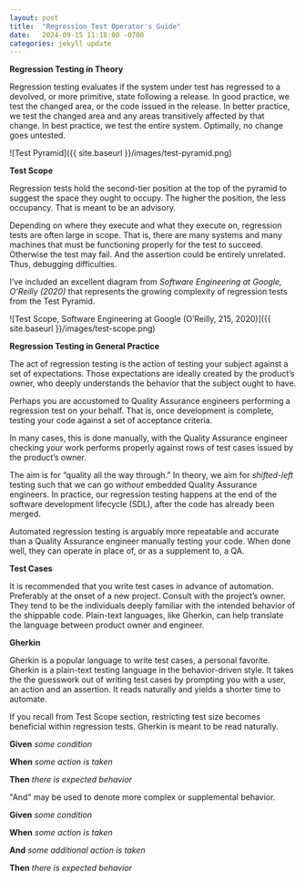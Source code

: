 ```yaml
---
layout: post
title:  "Regression Test Operator's Guide"
date:   2024-09-15 11:18:00 -0700
categories: jekyll update
---
```


**Regression Testing in Theory**

Regression testing evaluates if the system under test has regressed to a devolved, or more primitive, state following a release.
In good practice, we test the changed area, or the code issued in the release.
In better practice, we test the changed area and any areas transitively affected by that change.
In best practice, we test the entire system. Optimally, no change goes untested.

![Test Pyramid]({{ site.baseurl }}/images/test-pyramid.png)

**Test Scope**

Regression tests hold the second-tier position at the top of the pyramid to suggest the space they ought to occupy. The higher the position, the less occupancy. That is meant to be an advisory.

Depending on where they execute and what they execute on, regression tests are often large in scope. That is, there are many systems and many machines that must be functioning properly for the test to succeed. Otherwise the test may fail. And the assertion could be entirely unrelated. Thus, debugging difficulties.

I’ve included an excellent diagram from _Software Engineering at Google, O'Reilly (2020)_ that represents the growing complexity of regression tests from the Test Pyramid.

![Test Scope, Software Engineering at Google (O’Reilly, 215, 2020)]({{ site.baseurl }}/images/test-scope.png)

**Regression Testing in General Practice**

The act of regression testing is the action of testing your subject against a set of expectations. Those expectations are ideally created by the product’s owner, who deeply understands the behavior that the subject ought to have.

Perhaps you are accustomed to Quality Assurance engineers performing a regression test on your behalf. That is, once development is complete, testing your code against a set of acceptance criteria.

In many cases, this is done manually, with the Quality Assurance engineer checking your work performs properly against rows of test cases issued by the product’s owner.

The aim is for “quality all the way through.” In theory, we aim for _shifted-left_ testing such that we can go _without_ embedded Quality Assurance engineers. In practice, our regression testing happens at the end of the software development lifecycle (SDL), after the code has already been merged.

Automated regression testing is arguably more repeatable and accurate than a Quality Assurance engineer manually testing your code.
When done well, they can operate in place of, or as a supplement to, a QA.

**Test Cases**

It is recommended that you write test cases in advance of automation. Preferably at the onset of a new project. Consult with the project’s owner. They tend to be the individuals deeply familiar with the intended behavior of the shippable code. Plain-text languages, like Gherkin, can help translate the language between product owner and engineer.

**Gherkin**

Gherkin is a popular language to write test cases, a personal favorite. Gherkin is a plain-text testing language in the behavior-driven style. It takes the the guesswork out of writing test cases by prompting you with a user, an action and an assertion. It reads naturally and yields a shorter time to automate.

If you recall from Test Scope section, restricting test size becomes beneficial within regression tests. Gherkin is meant to be read naturally.

**Given** _some condition_

**When** _some action is taken_

**Then** _there is expected behavior_

"And" may be used to denote more complex or supplemental behavior.


**Given** _some condition_

**When** _some action is taken_

**And** _some additional action is taken_

**Then** _there is expected behavior_